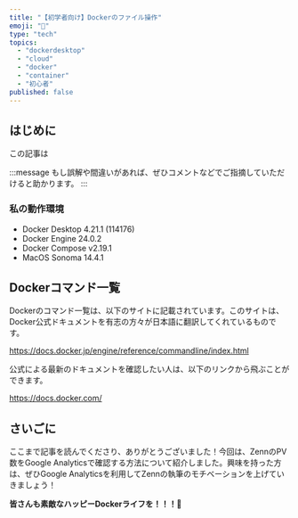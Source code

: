 ```yaml
---
title: "【初学者向け】Dockerのファイル操作"
emoji: "🫨"
type: "tech"
topics:
  - "dockerdesktop"
  - "cloud"
  - "docker"
  - "container"
  - "初心者"
published: false
---
```


## はじめに

この記事は

:::message
もし誤解や間違いがあれば、ぜひコメントなどでご指摘していただけると助かります。
:::

### 私の動作環境

- Docker Desktop 4.21.1 (114176)
- Docker Engine 24.0.2
- Docker Compose v2.19.1
- MacOS Sonoma 14.4.1

## Dockerコマンド一覧

Dockerのコマンド一覧は、以下のサイトに記載されています。このサイトは、Docker公式ドキュメントを有志の方々が日本語に翻訳してくれているものです。

https://docs.docker.jp/engine/reference/commandline/index.html

公式による最新のドキュメントを確認したい人は、以下のリンクから飛ぶことができます。

https://docs.docker.com/






## さいごに

ここまで記事を読んでくださり、ありがとうございました！今回は、ZennのPV数をGoogle Analyticsで確認する方法について紹介しました。興味を持った方は、ぜひGoogle Analyticsを利用してZennの執筆のモチベーションを上げていきましょう！

**皆さんも素敵なハッピーDockerライフを！！！🌸**

